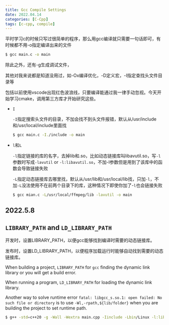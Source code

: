 ```yaml
---
title: Gcc Compile Settings
date: 2022.04.14
categories: [C-Cpp]
tags: [c-cpp, compile]
---
```


平时学习c的时候只写过很简单的程序，那么用gcc编译就只需要一句话即可，有时候都不用-o指定编译出来的文件
```bash
$ gcc main.c -o main
```
除此之外，还有-g生成调试文件，

其他对我来说都是知道没用过，如-Ox编译优化，-D定义宏，-I指定查找头文件目录等

包括以前使用vscode出现红色波浪线，只要编译能通过我一律手动忽视。今天开始学习cmake，调用第三方库才开始研究这些。

- `I`
  
  `-I`指定搜索头文件的目录，不加会找不到头文件报错，默认从/usr/include和/usr/local/include里面找
  ```bash
  $ gcc main.c -I./include -o main
  ```

- `l`和`L`
  
  `-l`指定链接的库的名字，去掉lib和.so，比如动态链接库叫libavutil.so，写`-l`参数时写成`-lavutil` or `-l:libavutil.so`，不加-l参数但是用到了该库中的函数会导致链接失败
  
  `-L`指定动态链接库去哪里找，默认从/usr/lib和/usr/local/lib找，只加`-l`，不加`-L`没法使用不在前两个目录下的库，这种情况下即使你加了-`l`也会链接失败
  ```bash
  $ gcc mian.c -L/usr/local/ffmpeg/lib -lavutil -o main
  ```
  
## 2022.5.8
  
## `LIBRARY_PATH` and `LD_LIBRARY_PATH`

开发时，设置LIBRARY_PATH，以便gcc能够找到编译时需要的动态链接库。

发布时，设置LD_LIBRARY_PATH，以便程序加载运行时能够自动找到需要的动态链接库。

When building a project, `LIBRARY_PATH` for `gcc` finding the dynamic link library or you will get a build error.

When running a program, `LD_LIBRARY_PATH` for loading the dynamic link library.

Another way to solve runtime error `fatal: libgcc_s.so.1: open failed: No such file or directory` is to use `-Wl,-rpath,${lib/folder}` when you are building the project to set runtime path.

```bash
$ g++ -std=c++20 -g -Wall -Wextra main.cpp -Iinclude -Lbin/Linux -l:libclang.so.12 -Wl,-rpath,bin/Linux
```
